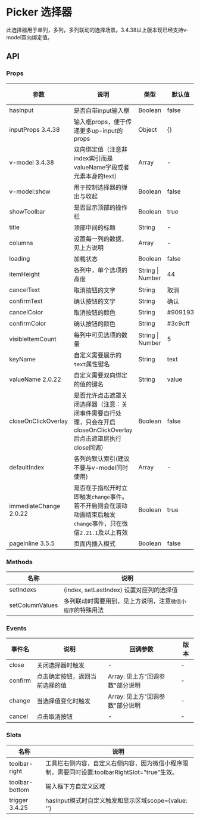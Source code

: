 # Picker 选择器

此选择器用于单列，多列，多列联动的选择场景。3.4.38以上版本现已经支持v-model双向绑定值。

## API

### Props

| 参数 | 说明 | 类型 | 默认值 | 可选值 |
| --- | --- | --- | --- | --- |
| hasInput | 是否自带input输入框 | Boolean | false | true |
| inputProps <span class="badge tip" style="vertical-align:top;">3.4.38</span> | 输入框props，便于传递更多up-input的props | Object | {} |  |
| v-model <span class="badge tip" style="vertical-align:top;">3.4.38</span> | 双向绑定值（注意非index索引而是valueName字段或者元素本身的text） | Array | - |  |
| v-model:show | 用于控制选择器的弹出与收起 | Boolean | false | true |
| showToolbar | 是否显示顶部的操作栏 | Boolean | true | false |
| title | 顶部中间的标题 | String | - | - |
| columns | 设置每一列的数据，见上方说明 | Array | - | - |
| loading | 加载状态 | Boolean | false | true |
| itemHeight | 各列中，单个选项的高度 | String \| Number | 44 | - |
| cancelText | 取消按钮的文字 | String | 取消 | - |
| confirmText | 确认按钮的文字 | String | 确认 | - |
| cancelColor | 取消按钮的颜色 | String | #909193 | - |
| confirmColor | 确认按钮的颜色 | String | #3c9cff | - |
| visibleItemCount | 每列中可见选项的数量 | String \| Number | 5 | - |
| keyName | 自定义需要展示的`text`属性键名 | String | text | - |
| valueName <span class="badge tip" style="vertical-align:top;">2.0.22</span> | 自定义需要双向绑定的值的键名 | String | value | - |
| closeOnClickOverlay | 是否允许点击遮罩关闭选择器（注意：关闭事件需要自行处理，只会在开启closeOnClickOverlay后点击遮罩层执行close回调） | Boolean | false | true |
| defaultIndex | 各列的默认索引(建议不要与v-model同时使用) | Array | - | - |
| immediateChange <span class="badge tip" style="vertical-align:top;">2.0.22</span> | 是否在手指松开时立即触发`change`事件。若不开启则会在滚动动画结束后触发`change`事件，只在微信`2.21.1`及以上有效 | Boolean | true | false |
| pageInline <span class="badge tip" style="vertical-align:top;">3.5.5</span> | 页面内插入模式 | Boolean | false | true |

### Methods

| 名称 | 说明 |
| --- | --- |
| setIndexs | (index, setLastIndex) 设置对应列的选择值 |
| setColumnValues | 多列联动时需要用到，见上方说明，注意`微信小程序`的特殊用法 |

### Events

| 事件名 | 说明 | 回调参数 | 版本 |
| --- | --- | --- | --- |
| close | 关闭选择器时触发 | - | - |
| confirm | 点击确定按钮，返回当前选择的值 | Array: 见上方"回调参数"部分说明 | - |
| change | 当选择值变化时触发 | Array: 见上方"回调参数"部分说明 | - |
| cancel | 点击取消按钮 | - | - |

### Slots

| 名称 | 说明 |
| --- | --- |
| toolbar-right | 工具栏右侧内容，自定义右侧内容，因为微信小程序限制，需要同时设置:toolbarRightSlot="true"生效。 |
| toolbar-bottom | 输入框下方自定义区域 |
| trigger <span class="badge tip" style="vertical-align:top;">3.4.25</span> | hasInput模式时自定义触发和显示区域scope={value: ''} |